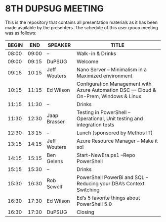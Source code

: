 # 8TH DUPSUG MEETING

This is the repository that contains all presentation materials as it has been made available by the presenters. The schedule of this user group meeting was as follows:

BEGIN | END | SPEAKER | TITLE
------|-----|---------|------
08:00 | 09:00 | –   | Walk-in & Drinks
09:00 | 09:15 | DuPSUG  | Welcome
09:15 | 10:15 | Jeff Wouters | Nano Server – Minimalism in a Maximized environment
10:15 | 11:15 | Ed Wilson | Configuration Management with Azure Automation DSC — Cloud & On-Prem, Windows & Linux
11:15 | 11:30 | –   | Drinks
11:30 | 12:30 | Jaap Brasser | Testing in PowerShell – Operational, Unit testing and integration tests
12:30 | 13:15 | –   | Lunch (sponsored by Methos IT)
13:15 | 14:15 | Jeff Wouters | Azure Resource Manager – Make it so!
14:15 | 15:15 | Ben Gelens | Start-NewEra.ps1 –Repo PowerShell
15:15 | 15:30 | –   | Drinks
15:30 | 16:30 | Rob Sewell | PowerShell PowerBi and SQL – Reducing your DBA’s Context Switching
16:30 | 17:30 | Ed Wilson | Ed’s 5 favorite things about PowerShell 5.0
16:30 | 17:30 | DuPSUG  | Closing
